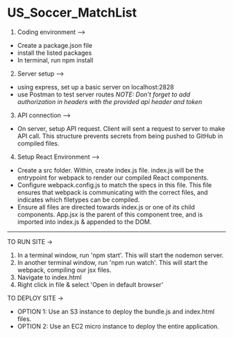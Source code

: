 # US_Soccer_MatchList


1. Coding environment -->
  - Create a package.json file
  - install the listed packages
  - In terminal, run npm install


2. Server setup -->
  - using express, set up a basic server on localhost:2828
  - use Postman to test server routes
    *NOTE: Don't forget to add authorization in headers with the provided api header and token*


3. API connection -->
  - On server, setup API request. Client will sent a request to server to make API call. This structure prevents secrets from being pushed to GitHub in compiled files.


4. Setup React Environment -->
  - Create a src folder. Within, create index.js file. index.js will be the entrypoint for webpack to render our compiled React components.
  - Configure webpack.config.js to match the specs in this file. This file ensures that webpack is communicating with the correct files, and indicates which filetypes can be compiled.
  - Ensure all files are directed towards index.js or one of its child components. App.jsx is the parent of this component tree, and is imported into index.js & appended to the DOM.


--------------------------------------------------------------------------------------

TO RUN SITE ->
1. In a terminal window, run 'npm start'. This will start the nodemon server.
2. In another terminal window, run 'npm run watch'. This will start the webpack, compiling our jsx files.
1. Navigate to index.html
2. Right click in file & select 'Open in default browser'


TO DEPLOY SITE ->
- OPTION 1: Use an S3 instance to deploy the bundle.js and index.html files.
- OPTION 2: Use an EC2 micro instance to deploy the entire application.
